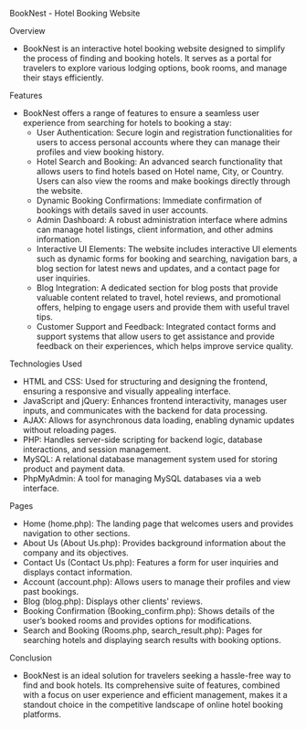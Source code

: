 BookNest - Hotel Booking Website

Overview
- BookNest is an interactive hotel booking website designed to simplify the process of finding and booking hotels. It serves as a portal for travelers to explore various lodging options, book rooms, and manage their stays efficiently.

Features
- BookNest offers a range of features to ensure a seamless user experience from searching for hotels to booking a stay:
  - User Authentication: Secure login and registration functionalities for users to access personal accounts where they can manage their profiles and view booking history.
  - Hotel Search and Booking: An advanced search functionality that allows users to find hotels based on Hotel name, City, or Country. Users can also view the rooms and make bookings directly through the website.
  - Dynamic Booking Confirmations: Immediate confirmation of bookings with details saved in user accounts.
  - Admin Dashboard: A robust administration interface where admins can manage hotel listings, client information, and other admins information.
  - Interactive UI Elements: The website includes interactive UI elements such as dynamic forms for booking and searching, navigation bars, a blog section for latest news and updates, and a contact page for user inquiries.
  - Blog Integration: A dedicated section for blog posts that provide valuable content related to travel, hotel reviews, and promotional offers, helping to engage users and provide them with useful travel tips.
  - Customer Support and Feedback: Integrated contact forms and support systems that allow users to get assistance and provide feedback on their experiences, which helps improve service quality.

Technologies Used
- HTML and CSS: Used for structuring and designing the frontend, ensuring a responsive and visually appealing interface.
- JavaScript and jQuery: Enhances frontend interactivity, manages user inputs, and communicates with the backend for data processing.
- AJAX: Allows for asynchronous data loading, enabling dynamic updates without reloading pages.
- PHP: Handles server-side scripting for backend logic, database interactions, and session management.
- MySQL: A relational database management system used for storing product and payment data.
- PhpMyAdmin: A tool for managing MySQL databases via a web interface.

Pages
- Home (home.php): The landing page that welcomes users and provides navigation to other sections.
- About Us (About Us.php): Provides background information about the company and its objectives.
- Contact Us (Contact Us.php): Features a form for user inquiries and displays contact information.
- Account (account.php): Allows users to manage their profiles and view past bookings.
- Blog (blog.php): Displays other clients' reviews.
- Booking Confirmation (Booking_confirm.php): Shows details of the user’s booked rooms and provides options for modifications.
- Search and Booking (Rooms.php, search_result.php): Pages for searching hotels and displaying search results with booking options.

Conclusion
- BookNest is an ideal solution for travelers seeking a hassle-free way to find and book hotels. Its comprehensive suite of features, combined with a focus on user experience and efficient management, makes it a standout choice in the competitive landscape of online hotel booking platforms.
